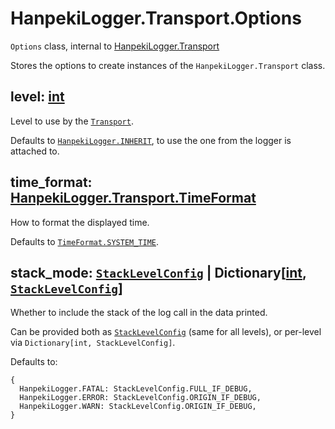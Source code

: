 # <a name="class-options"></a> HanpekiLogger.Transport.Options

`Options` class, internal to [HanpekiLogger.Transport](./hanpeki-logger-transport.md)

Stores the options to create instances of the `HanpekiLogger.Transport` class.


## <a name="level"></a> level: [int](https://docs.godotengine.org/en/4.5/classes/class_int.html)

Level to use by the [`Transport`](./hanpeki-logger-transport.md).

Defaults to [`HanpekiLogger.INHERIT`](./hanpeki-logger.md#enum-inherit), to use the one from the logger is attached to.


## <a name="time_format"></a> time_format: [HanpekiLogger.Transport.TimeFormat](./hanpeki-logger-transport.md#enum-time-format)

How to format the displayed time.

Defaults to [`TimeFormat.SYSTEM_TIME`](./hanpeki-logger-transport.md#enum-system-time).


## <a name="stack_mode"></a> stack_mode: [`StackLevelConfig`](./hanpeki-logger.md#enum-stacklevelconfig) | Dictionary[[int](https://docs.godotengine.org/en/4.5/classes/class_int.html), [`StackLevelConfig`](./hanpeki-logger.md#enum-stacklevelconfig)]

Whether to include the stack of the log call in the data printed.

Can be provided both as [`StackLevelConfig`](./hanpeki-logger.md#enum-stacklevelconfig) (same for all levels), or per-level via `Dictionary[int, StackLevelConfig]`.

Defaults to:
```
{
  HanpekiLogger.FATAL: StackLevelConfig.FULL_IF_DEBUG,
  HanpekiLogger.ERROR: StackLevelConfig.ORIGIN_IF_DEBUG,
  HanpekiLogger.WARN: StackLevelConfig.ORIGIN_IF_DEBUG,
}
```
